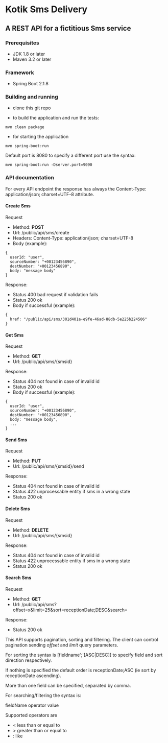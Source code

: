 # Kotik Sms Delivery
## A REST API for a fictitious Sms service
### Prerequisites
* JDK 1.8 or later
* Maven 3.2 or later
### Framework
* Spring Boot 2.1.8
### Building and running
* clone this git repo

* to build the application and run the tests:
```
mvn clean package
```
* for starting the application
```
mvn spring-boot:run
```
Default port is 8080 to specify a different port use the syntax:
```
mvn spring-boot:run -Dserver.port=9090
```
### API documentation

For every API endpoint the response has always the Content-Type: application/json; charset=UTF-8 attribute.

#### Create Sms
Request
* Method: **POST**
* Url: /public/api/sms/create
* Headers: Content-Type: application/json; charset=UTF-8
* Body (example):
```
{
  userId: "user",
  sourceNumber: "+00123456890",
  destNumber: "+00123456890",
  body: "message body"
}
```

Response:
* Status 400 bad request if validation fails
* Status 200 ok 
* Body if successful (example):
```
{
  href: "/public/api/sms/301d401a-e9fe-46ad-88db-5e225b224506"
}
```
#### Get Sms
Request
* Method: **GET**
* Url: /public/api/sms/{smsid}

Response:
* Status 404 not found in case of invalid id
* Status 200 ok 
* Body if successful (example):
```
{
  userId: "user",
  sourceNumber: "+00123456890",
  destNumber: "+00123456890",
  body: "message body",
  ...
}
```
#### Send Sms
Request
* Method: **PUT**
* Url: /public/api/sms/{smsid}/send

Response:
* Status 404 not found in case of invalid id
* Status 422 unprocessable entity if sms in a wrong state
* Status 200 ok 

#### Delete Sms
Request
* Method: **DELETE**
* Url: /public/api/sms/{smsid}

Response:
* Status 404 not found in case of invalid id
* Status 422 unprocessable entity if sms in a wrong state
* Status 200 ok 

#### Search Sms
Request
* Method: **GET**
* Url: /public/api/sms?offset=x&limit=25&sort=receptionDate;DESC&search=

Response:
* Status 200 ok 

This API supports pagination, sorting and filtering. 
The client can control pagination sending _offset_ and _limit_ query parameters.

For sorting the syntax is [fieldname';'[ASC|DESC]] to specify field and sort direction respectively.

If nothing is specified the default order is receptionDate;ASC (ie sort by receptionDate ascending).

More than one field can be specified, separated by comma.

For searching/filtering the syntax is:

fieldName operator value 

Supported operators are
  
* < less than or equal to
* \> greater than or equal to 
* : like






